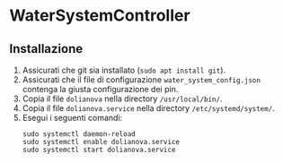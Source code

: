 # WaterSystemController

## Installazione

1. Assicurati che git sia installato (`sudo apt install git`).
2. Assicurati che il file di configurazione `water_system_config.json` contenga
   la giusta configurazione dei pin.
3. Copia il file `dolianova` nella directory `/usr/local/bin/`.
4. Copia il file `dolianova.service` nella directory `/etc/systemd/system/`.
5. Esegui i seguenti comandi:
   ```
   sudo systemctl daemon-reload
   sudo systemctl enable dolianova.service
   sudo systemctl start dolianova.service
   ```
